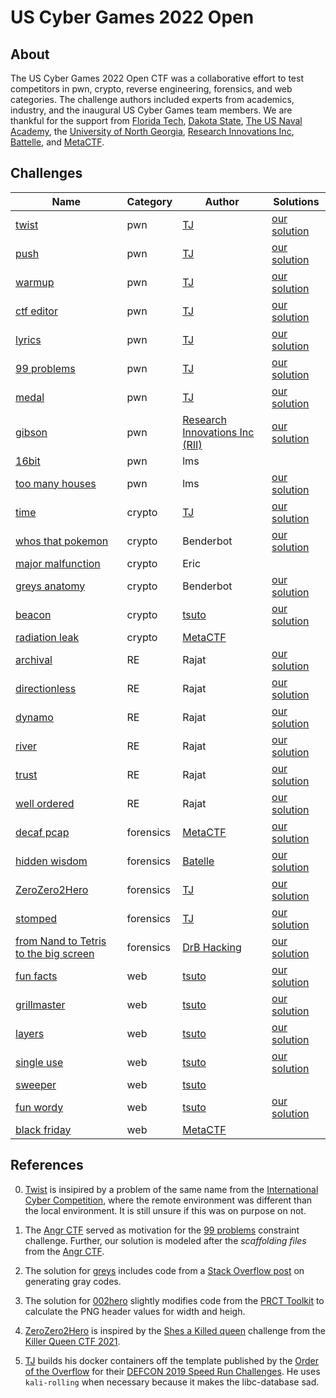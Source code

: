 # US Cyber Games 2022 Open 

## About

The US Cyber Games 2022 Open CTF was a collaborative effort to test competitors in pwn, crypto, reverse engineering, forensics, and web categories. The challenge authors included experts from academics, industry, and the inaugural US Cyber Games team members. We are thankful for the support from [Florida Tech](https://www.fit.edu/), [Dakota State](https://dsu.edu), [The US Naval Academy](https://usna.edu), the [University of North Georgia](https://ung.edu), [Research Innovations Inc](https://www.researchinnovations.com), [Battelle](https://www.battelle.org), and [MetaCTF](https://metactf.com).

## Challenges

| Name | Category| Author  |  Solutions |  
|------|-----|-----|---------|
| [twist](pwn/twist)                     | pwn  	| [TJ](https://github.com/tj-oconnor/)         |  [our solution](pwn/twist/pwn-twist.py)                |
| [push](pwn/push)                       | pwn      | [TJ](https://github.com/tj-oconnor/)         |  [our solution](pwn/push/pwn-push.py)                  | 
| [warmup](pwn/w_arm_up)                 | pwn      | [TJ](https://github.com/tj-oconnor/)         |  [our solution](pwn/w_arm_up/pwn-wARMup.py)            |
| [ctf editor](pwn/ctf-editor)           | pwn      | [TJ](https://github.com/tj-oconnor/)         |  [our solution](pwn/ctf-editor/pwn-ctf.py)             |
| [lyrics](pwn/lyrics)			         | pwn      | [TJ](https://github.com/tj-oconnor/)         |  [our solution](pwn/lyrics/pwn-lyrics.py)              | 
| [99 problems](pwn/problems)		     | pwn      | [TJ](https://github.com/tj-oconnor/)         |  [our solution](pwn/problems/pwn-problems.py)          | 
| [medal](pwn/medal)			         | pwn      | [TJ](https://github.com/tj-oconnor/)         |  [our solution](pwn/medal/pwn-medal.py)                | 
| [gibson](pwn/gibson)			         | pwn      | [Research Innovations Inc (RII)](https://www.researchinnovations.com)   |  [our solution](pwn/gibson/solution.py)| 
| [16bit](pwn/16bit)			         | pwn      | lms                                          |                                                        | 
| [too many houses](pwn/house)			 | pwn      | lms                                          |  [our solution](pwn/house/Solution.pdf)                | 
| [time](crypto/time)                    | crypto   | [TJ](https://github.com/tj-oconnor/)         |  [our solution](crypto/time/solve-time.py)                |  
| [whos that pokemon](crypto/pokemon)    | crypto   | Benderbot                                    |  [our solution](crypto/pokemon/solve.ipynb)            |  
| [major malfunction](crypto/malfunction)| crypto   | Eric                                         |                                                        |  
| [greys anatomy](crypto/greys)          | crypto   | Benderbot                                    |  [our solution](crypto/greys/solver.py)                |  
| [beacon](crypto/beacon)                | crypto   | [tsuto](https://github.com/jselliott)     |  [our solution](crypto/beacon)                       |
| [radiation leak](crypto/radiation-leak) | crypto | [MetaCTF](https://metactf.com)             |                                                           | 
| [archival](re/archival)                | RE       | Rajat                                        |  [our solution](re/archival/sol.py)                    |   
| [directionless](re/directionless)      | RE       | Rajat                                        |  [our solution](re/directionless/sol.bash)             |   
| [dynamo](re/dynamo)                    | RE       | Rajat                                        |  [our solution](re/dynamo)                             |   
| [river](re/river)                      | RE       | Rajat                                        |  [our solution](re/river)                              |   
| [trust](re/trust)                      | RE       | Rajat                                        |  [our solution](re/trust)                              |   
| [well ordered](re/well-ordered)        | RE       | Rajat                                        |  [our solution](re/well-ordered)                       |   
| [decaf pcap](forensics/decaf)          | forensics  | [MetaCTF](https://metactf.com)             |  [our solution](forensics/decaf)                       |
| [hidden wisdom](forensics/hiddenwisdom)| forensics  | [Batelle](https://www.battelle.org)        |  [our solution](forensics/hiddenwisdom/solve-hidden.py)|
| [ZeroZero2Hero](forensics/zerozero2Hero)     | forensics  | [TJ](https://github.com/tj-oconnor/) |  [our solution](forensics/zerozero2Hero/crc-checker.py)|
| [stomped](forensics/stomped)           | forensics  | [TJ](https://github.com/tj-oconnor/)       |  [our solution](forensics/stomped/stomped.py)         |
| [from Nand to Tetris to the big screen](forensics/bigscreen) | forensics | [DrB Hacking](https://github.com/jamrootz) | [our solution](forensics/bigscreen/files/solve.py)   |
| [fun facts](web/fun-facts)            | web      | [tsuto](https://github.com/jselliott)      |  [our solution](web/fun-facts/fun-facts.mp4)          |
| [grillmaster](web/grillmaster)        | web      | [tsuto](https://github.com/jselliott)      |  [our solution](web/grillmaster/grillmaster.mp4)      |
| [layers](web/layers)                  | web      | [tsuto](https://github.com/jselliott)      |  [our solution](web/layers/layers.mp4)                |
| [single use](web/single-use)          | web      | [tsuto](https://github.com/jselliott)      |  [our solution](web/single-use/single-use.mp4)        |
| [sweeper](web/sweeper)                | web      | [tsuto](https://github.com/jselliott)      |                                                       |
| [fun wordy](web/wordy)                | web      | [tsuto](https://github.com/jselliott)      |  [our solution](web/wordy/wordy.mp4)                  |
| [black friday](web/black-friday)      | web      | [MetaCTF](https://metactf.com)                |                                                       |

## References

0. [Twist](pwn/twist) is insipired by a problem of the same name from the [International Cyber Competition](https://www.enisa.europa.eu/topics/cybersecurity-education/international-cybersecurity-challenge-icc), where the remote environment was different than the local environment. It is still unsure if this was on purpose on not. 

1. The [Angr CTF](https://github.com/jakespringer/angr_ctf) served as motivation for the [99 problems](pwn/problems) constraint challenge. Further, our solution is modeled after the *scaffolding files* from the [Angr CTF](https://github.com/jakespringer/angr_ctf). 

2. The solution for [greys](crypto/greys) includes code from a [Stack Overflow post](https://stackoverflow.com/questions/38738835/generating-gray-codes) on generating gray codes.

3. The solution for [002hero](forensics/zerozero2Hero) slightly modifies code from the [PRCT Toolkit](https://github.com/sherlly/PCRT/blob/master/PCRT.py) to calculate the PNG header values for width and heigh.

4. [ZeroZero2Hero](forensics/zerozero2Hero) is inspired by the [Shes a Killed queen](https://ctftime.org/writeup/31187) challenge from the [Killer Queen CTF 2021](https://ctftime.org/event/1482).

5. [TJ](https://github.com/tj-oconnor) builds his docker containers off the template published by the [Order of the Overflow](https://github.com/o-o-overflow) for their [DEFCON 2019 Speed Run Challenges](https://github.com/o-o-overflow/dc2019q-speedrun-001). He uses ``kali-rolling`` when necessary because it makes the libc-database sad.


